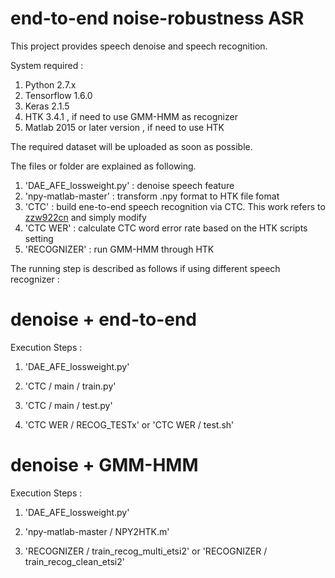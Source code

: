 # end-to-end noise-robustness ASR
This project provides speech denoise and speech recognition.

System required :
1. Python 2.7.x
2. Tensorflow 1.6.0
3. Keras 2.1.5
4. HTK 3.4.1 , if need to use GMM-HMM as recognizer
5. Matlab 2015 or later version , if need to use HTK

The required dataset will be uploaded as soon as possible.

The files or folder are explained as following. 
1. 'DAE_AFE_lossweight.py' : denoise speech feature
2. 'npy-matlab-master' : transform .npy format to HTK file fomat 
3. 'CTC' : build ene-to-end speech recognition via CTC. This work refers to [zzw922cn](https://github.com/zzw922cn/Automatic_Speech_Recognition) and simply modify
4. 'CTC WER' : calculate CTC word error rate based on the HTK scripts setting
5. 'RECOGNIZER' : run GMM-HMM through HTK

The running step is described as follows if using different speech recognizer :

# denoise + end-to-end
Execution Steps : 
1. 'DAE_AFE_lossweight.py'

2. 'CTC / main / train.py'

3. 'CTC / main / test.py'

4. 'CTC WER / RECOG_TESTx' or 'CTC WER / test.sh'


# denoise + GMM-HMM
Execution Steps : 
1. 'DAE_AFE_lossweight.py'

2. 'npy-matlab-master / NPY2HTK.m'

3. 'RECOGNIZER / train_recog_multi_etsi2' or 'RECOGNIZER / train_recog_clean_etsi2'
